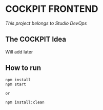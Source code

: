 # COCKPIT FRONTEND

*This project belongs to Studio DevOps*

## The COCKPIT Idea

Will add later

## How to run
```
npm install
npm start

or

npm install:clean
```

